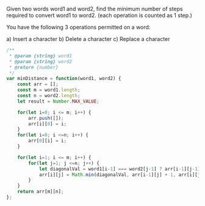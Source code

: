 Given two words word1 and word2, find the minimum number of steps required to convert word1 to word2. (each operation is counted as 1 step.)

You have the following 3 operations permitted on a word:

a) Insert a character
b) Delete a character
c) Replace a character

```js
/**
 * @param {string} word1
 * @param {string} word2
 * @return {number}
 */
var minDistance = function(word1, word2) {
    const arr = [];
    const m = word1.length;
    const n = word2.length;
    let result = Number.MAX_VALUE;

    for(let i=0; i <= m; i++) {
        arr.push([]);
        arr[i][0] = i;
    }
    for(let i=0; i <=n; i++) {
        arr[0][i] = i;
    }

    for(let i=1; i <= m; i++) {
        for(let j=1; j <=n; j++) {
            let diagonalVal = word1[i-1] === word2[j-1] ? arr[i-1][j-1] : arr[i-1][j-1] + 1;
            arr[i][j] = Math.min(diagonalVal, arr[i-1][j] + 1, arr[i][j-1] + 1);
        }
    }
    return arr[m][n];
};
```
